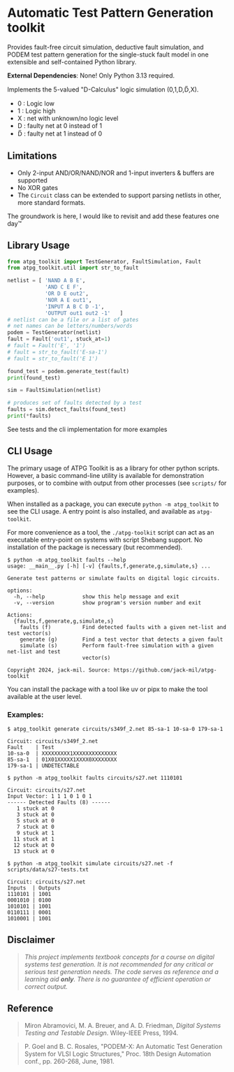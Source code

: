 # Automatic Test Pattern Generation toolkit

Provides fault-free circuit simulation, deductive fault simulation, and PODEM test pattern generation for the single-stuck fault model in one extensible and self-contained Python library.

**External Dependencies**: None! Only Python 3.13 required.

Implements the 5-valued "D-Calculus" logic simulation (0,1,D,D̅,X).
- 0 : Logic low
- 1 : Logic high
- X : net with unknown/no logic level
- D : faulty net at 0 instead of 1
- D̅ : faulty net at 1 instead of 0


## Limitations
- Only 2-input AND/OR/NAND/NOR and 1-input inverters & buffers are supported
- No XOR gates
- The `Circuit` class can be extended to support parsing netlists in other, more standard formats.

The groundwork is here, I would like to revisit and add these features one day™

## Library Usage
```py
from atpg_toolkit import TestGenerator, FaultSimulation, Fault
from atpg_toolkit.util import str_to_fault

netlist = [ 'NAND A B E',
            'AND C E F',
            'OR D E out2',
            'NOR A E out1',
            'INPUT A B C D -1',
            'OUTPUT out1 out2 -1'   ]
# netlist can be a file or a list of gates
# net names can be letters/numbers/words
podem = TestGenerator(netlist)
fault = Fault('out1', stuck_at=1)
# fault = Fault('E', '1')
# fault = str_to_fault('E-sa-1')
# fault = str_to_fault('E 1')

found_test = podem.generate_test(fault)
print(found_test)

sim = FaultSimulation(netlist)

# produces set of faults detected by a test
faults = sim.detect_faults(found_test)
print(*faults)
```
See tests and the cli implementation for more examples

## CLI Usage
The primary usage of ATPG Toolkit is as a library for other python scripts.
However, a basic command-line utility is available for demonstration purposes, or to combine with output from other processes (see `scripts/` for examples).

When installed as a package, you can execute `python -m atpg_toolkit` to see the CLI usage. A entry point is also installed, and available as `atpg-toolkit`.

For more convenience as a tool, the `./atpg-toolkit` script can act as an executable entry-point on systems with script Shebang support. No installation of the package is necessary (but recommended).

```
$ python -m atpg_toolkit faults --help
usage: __main__.py [-h] [-v] {faults,f,generate,g,simulate,s} ...

Generate test patterns or simulate faults on digital logic circuits.

options:
  -h, --help            show this help message and exit
  -v, --version         show program's version number and exit

Actions:
  {faults,f,generate,g,simulate,s}
    faults (f)          Find detected faults with a given net-list and test vector(s)      
    generate (g)        Find a test vector that detects a given fault
    simulate (s)        Perform fault-free simulation with a given net-list and test       
                        vector(s)

Copyright 2024, jack-mil. Source: https://github.com/jack-mil/atpg-toolkit
```

You can install the package with a tool like uv or pipx to make the tool available at the user level.

### Examples:
```
$ atpg_toolkit generate circuits/s349f_2.net 85-sa-1 10-sa-0 179-sa-1

Circuit: circuits/s349f_2.net
Fault    | Test
10-sa-0  | XXXXXXXXX1XXXXXXXXXXXXXX
85-sa-1  | 01X01XXXXX1XXXX0XXXXXXXX
179-sa-1 | UNDETECTABLE
```
```
$ python -m atpg_toolkit faults circuits/s27.net 1110101

Circuit: circuits/s27.net
Input Vector: 1 1 1 0 1 0 1
------ Detected Faults (8) ------
   1 stuck at 0
   3 stuck at 0
   5 stuck at 0
   7 stuck at 0
   9 stuck at 1
  11 stuck at 1
  12 stuck at 0
  13 stuck at 0
```
```
$ python -m atpg_toolkit simulate circuits/s27.net -f scripts/data/s27-tests.txt

Circuit: circuits/s27.net
Inputs  | Outputs
1110101 | 1001
0001010 | 0100
1010101 | 1001
0110111 | 0001
1010001 | 1001
```
## Disclaimer
> *This project implements textbook concepts for a course on digital 
> systems test generation. It is not recommended for any critical or 
> serious test generation needs. The code serves as reference and a 
> learning aid **only**. There is no guarantee of efficient operation
> or correct output.*

## Reference

> Miron Abramovici, M. A. Breuer, and A. D. Friedman, *Digital Systems Testing and Testable Design*. Wiley-IEEE Press, 1994.

> P. Goel and B. C. Rosales, "PODEM-X: An Automatic Test Generation System for VLSI Logic Structures," Proc. 18th Design Automation conf., pp. 260-268, June, 1981.
